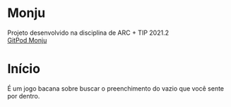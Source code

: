 # Monju

Projeto desenvolvido na disciplina de ARC + TIP 2021.2<br>
<a href="gitpod.io/#github.com/ramolia/Monju-">GitPod Monju</a>

# Início

É um jogo bacana sobre buscar o preenchimento do vazio que você sente por dentro.
